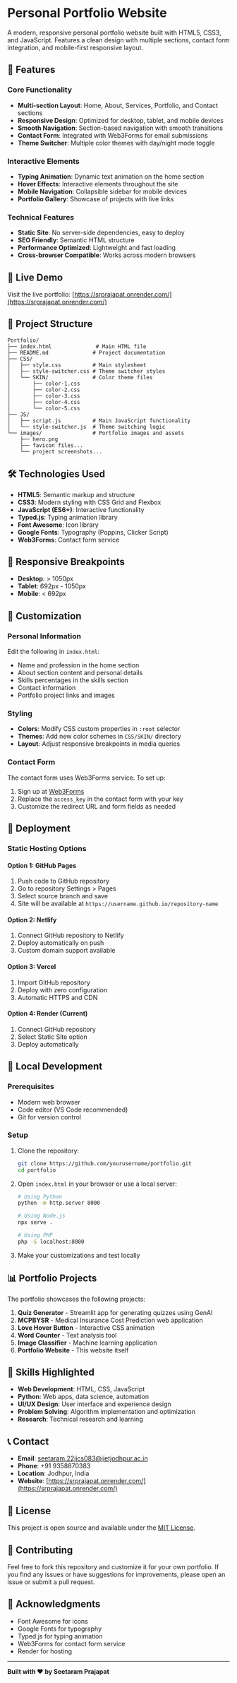 # Personal Portfolio Website

A modern, responsive personal portfolio website built with HTML5, CSS3, and JavaScript. Features a clean design with multiple sections, contact form integration, and mobile-first responsive layout.

## 🌟 Features

### Core Functionality
- **Multi-section Layout**: Home, About, Services, Portfolio, and Contact sections
- **Responsive Design**: Optimized for desktop, tablet, and mobile devices
- **Smooth Navigation**: Section-based navigation with smooth transitions
- **Contact Form**: Integrated with Web3Forms for email submissions
- **Theme Switcher**: Multiple color themes with day/night mode toggle

### Interactive Elements
- **Typing Animation**: Dynamic text animation on the home section
- **Hover Effects**: Interactive elements throughout the site
- **Mobile Navigation**: Collapsible sidebar for mobile devices
- **Portfolio Gallery**: Showcase of projects with live links

### Technical Features
- **Static Site**: No server-side dependencies, easy to deploy
- **SEO Friendly**: Semantic HTML structure
- **Performance Optimized**: Lightweight and fast loading
- **Cross-browser Compatible**: Works across modern browsers

## 🚀 Live Demo

Visit the live portfolio: [https://srprajapat.onrender.com/](https://srprajapat.onrender.com/)

## 📁 Project Structure

```
Portfolio/
├── index.html              # Main HTML file
├── README.md              # Project documentation
├── CSS/
│   ├── style.css          # Main stylesheet
│   ├── style-switcher.css # Theme switcher styles
│   └── SKIN/              # Color theme files
│       ├── color-1.css
│       ├── color-2.css
│       ├── color-3.css
│       ├── color-4.css
│       └── color-5.css
├── JS/
│   ├── script.js          # Main JavaScript functionality
│   └── style-switcher.js  # Theme switching logic
└── images/                # Portfolio images and assets
    ├── hero.png
    ├── favicon files...
    └── project screenshots...
```

## 🛠️ Technologies Used

- **HTML5**: Semantic markup and structure
- **CSS3**: Modern styling with CSS Grid and Flexbox
- **JavaScript (ES6+)**: Interactive functionality
- **Typed.js**: Typing animation library
- **Font Awesome**: Icon library
- **Google Fonts**: Typography (Poppins, Clicker Script)
- **Web3Forms**: Contact form service

## 📱 Responsive Breakpoints

- **Desktop**: > 1050px
- **Tablet**: 692px - 1050px
- **Mobile**: < 692px

## 🎨 Customization

### Personal Information
Edit the following in `index.html`:
- Name and profession in the home section
- About section content and personal details
- Skills percentages in the skills section
- Contact information
- Portfolio project links and images

### Styling
- **Colors**: Modify CSS custom properties in `:root` selector
- **Themes**: Add new color schemes in `CSS/SKIN/` directory
- **Layout**: Adjust responsive breakpoints in media queries

### Contact Form
The contact form uses Web3Forms service. To set up:
1. Sign up at [Web3Forms](https://web3forms.com/)
2. Replace the `access_key` in the contact form with your key
3. Customize the redirect URL and form fields as needed

## 🚀 Deployment

### Static Hosting Options

#### Option 1: GitHub Pages
1. Push code to GitHub repository
2. Go to repository Settings > Pages
3. Select source branch and save
4. Site will be available at `https://username.github.io/repository-name`

#### Option 2: Netlify
1. Connect GitHub repository to Netlify
2. Deploy automatically on push
3. Custom domain support available

#### Option 3: Vercel
1. Import GitHub repository
2. Deploy with zero configuration
3. Automatic HTTPS and CDN

#### Option 4: Render (Current)
1. Connect GitHub repository
2. Select Static Site option
3. Deploy automatically

## 🔧 Local Development

### Prerequisites
- Modern web browser
- Code editor (VS Code recommended)
- Git for version control

### Setup
1. Clone the repository:
   ```bash
   git clone https://github.com/yourusername/portfolio.git
   cd portfolio
   ```

2. Open `index.html` in your browser or use a local server:
   ```bash
   # Using Python
   python -m http.server 8000

   # Using Node.js
   npx serve .

   # Using PHP
   php -S localhost:8000
   ```

3. Make your customizations and test locally

## 📊 Portfolio Projects

The portfolio showcases the following projects:

1. **Quiz Generator** - Streamlit app for generating quizzes using GenAI
2. **MCPBYSR** - Medical Insurance Cost Prediction web application
3. **Love Hover Button** - Interactive CSS animation
4. **Word Counter** - Text analysis tool
5. **Image Classifier** - Machine learning application
6. **Portfolio Website** - This website itself

## 🎯 Skills Highlighted

- **Web Development**: HTML, CSS, JavaScript
- **Python**: Web apps, data science, automation
- **UI/UX Design**: User interface and experience design
- **Problem Solving**: Algorithm implementation and optimization
- **Research**: Technical research and learning

## 📞 Contact

- **Email**: seetaram.22jics083@jietjodhpur.ac.in
- **Phone**: +91 9358870383
- **Location**: Jodhpur, India
- **Website**: [https://srprajapat.onrender.com/](https://srprajapat.onrender.com/)

## 📝 License

This project is open source and available under the [MIT License](LICENSE).

## 🤝 Contributing

Feel free to fork this repository and customize it for your own portfolio. If you find any issues or have suggestions for improvements, please open an issue or submit a pull request.

## 🙏 Acknowledgments

- Font Awesome for icons
- Google Fonts for typography
- Typed.js for typing animation
- Web3Forms for contact form service
- Render for hosting

---

**Built with ❤️ by Seetaram Prajapat**
